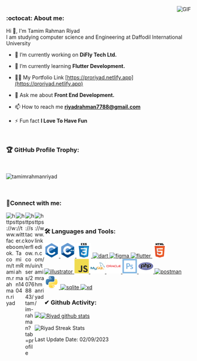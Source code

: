 
<img align="right" alt="GIF" src="https://media0.giphy.com/media/RbDKaczqWovIugyJmW/giphy.gif?cid=ecf05e47s8c0d6gsnhufnc6lp1ik90chj4a98dpds2sx1578&rid=giphy.gif&ct=g"/>

### :octocat: About me: 
Hi 👋, I'm Tamim Rahman Riyad</br>
I am studying computer science and Engineering at Daffodil International University </br>



  
</div>



- 🔭 I’m currently working on **DiFly Tech Ltd.**

- 🌱 I’m currently learning **Flutter Development.**

- 👨‍💻 My Portfolio Link [https://proriyad.netlify.app](https://proriyad.netlify.app)

- 💬 Ask me about **Front End Development.**

- 📫 How to reach me **riyadrahman7788@gmail.com**

- ⚡ Fun fact **I Love To Have Fun**
</br>

  
### 🏆 GitHub Profile Trophy:
<br/>
<p align="left"> <img src="https://github-profile-trophy.vercel.app/?username=ryo-ma&theme=darkhub" alt="tamimrahmanriyad" /> </p>
</p>
<br/>
 

<h3 align="left"> 🤝Connect with me:</h3>
<p align="left">
  
<a href="https://github.com/tamimrahmanriyad">
  <img align="left" alt="" width="26px" src="https://upload.wikimedia.org/wikipedia/commons/thumb/a/ae/Github-desktop-logo-symbol.svg/1024px-Github-desktop-logo-symbol.svg.png" />
</a>

<a href="https://www.facebook.com/tamim.rahman.riyad">
  <img align="left" alt="https://www.facebook.com/tamim.rahman.riyad" width="26px" src="https://facebookbrand.com/wp-content/uploads/2019/04/f_logo_RGB-Hex-Blue_512.png?w=512&h=512" />
</a>

<a href="https://twitter.com/TamimRahman1404">
  <img align="left" alt="https://twitter.com/TamimRahman1404" width="26px" src="https://cdn2.iconfinder.com/data/icons/metro-uinvert-dock/256/Twitter_NEW.png" />
</a>
 
 <a href="https://stackoverflow.com/users/https://stackoverflow.com/users/20768843/tamim-rahman?tab=profile">
  <img align="left" alt="https://stackoverflow.com/users/20768843/tamim-rahman?tab=profile" width="26px" src="https://raw.githubusercontent.com/rahuldkjain/github-profile-readme-generator/master/src/images/icons/Social/stack-overflow.svg" />
</a>

<a href="https://linkedin.com/in/https://www.linkedin.com/in/tamimrahmanriyad/">
  <img align="left" alt="https://www.linkedin.com/in/tamimrahmanriyad/" width="26px" src="https://cdn3.iconfinder.com/data/icons/inficons/512/linkedin.png" />
</a>

<br/>


<h3 align="left">🛠️ Languages and Tools:</h3>

<p align="left"> <a href="https://www.cprogramming.com/" target="_blank" rel="noreferrer"> <img src="https://raw.githubusercontent.com/devicons/devicon/master/icons/c/c-original.svg" alt="c" width="40" height="40"/> </a> <a href="https://www.w3schools.com/cpp/" target="_blank" rel="noreferrer"> <img src="https://raw.githubusercontent.com/devicons/devicon/master/icons/cplusplus/cplusplus-original.svg" alt="cplusplus" width="40" height="40"/> </a> 
<a href="https://www.w3schools.com/css/" target="_blank" rel="noreferrer"> <img src="https://raw.githubusercontent.com/devicons/devicon/master/icons/css3/css3-original-wordmark.svg" alt="css3" width="40" height="40"/> 
</a>   
<a href="https://dart.dev" target="_blank" rel="noreferrer"> <img src="https://www.vectorlogo.zone/logos/dartlang/dartlang-icon.svg" alt="dart" width="40" height="40"/> </a> <a href="https://www.figma.com/" target="_blank" rel="noreferrer"> <img src="https://www.vectorlogo.zone/logos/figma/figma-icon.svg" alt="figma" width="40" height="40"/> </a>   
<a href="https://flutter.dev" target="_blank" rel="noreferrer"> <img src="https://www.vectorlogo.zone/logos/flutterio/flutterio-icon.svg" alt="flutter" width="40" height="40"/> </a> 
<a href="https://www.w3.org/html/" target="_blank" rel="noreferrer"> <img src="https://raw.githubusercontent.com/devicons/devicon/master/icons/html5/html5-original-wordmark.svg" alt="html5" width="40" height="40"/> </a>   
<a href="https://www.adobe.com/in/products/illustrator.html" target="_blank" rel="noreferrer"> <img src="https://www.vectorlogo.zone/logos/adobe_illustrator/adobe_illustrator-icon.svg" alt="illustrator" width="40" height="40"/> </a> 
<a href="https://developer.mozilla.org/en-US/docs/Web/JavaScript" target="_blank" rel="noreferrer"> <img src="https://raw.githubusercontent.com/devicons/devicon/master/icons/javascript/javascript-original.svg" alt="javascript" width="40" height="40"/> </a> 
<a href="https://www.mysql.com/" target="_blank" rel="noreferrer"> <img src="https://raw.githubusercontent.com/devicons/devicon/master/icons/mysql/mysql-original-wordmark.svg" alt="mysql" width="40" height="40"/> </a> 
<a href="https://www.oracle.com/" target="_blank" rel="noreferrer"> <img src="https://raw.githubusercontent.com/devicons/devicon/master/icons/oracle/oracle-original.svg" alt="oracle" width="40" height="40"/> </a> 
<a href="https://www.photoshop.com/en" target="_blank" rel="noreferrer"> <img src="https://raw.githubusercontent.com/devicons/devicon/master/icons/photoshop/photoshop-line.svg" alt="photoshop" width="40" height="40"/> </a>   
<a href="https://www.php.net" target="_blank" rel="noreferrer"> <img src="https://raw.githubusercontent.com/devicons/devicon/master/icons/php/php-original.svg" alt="php" width="40" height="40"/> </a>   
<a href="https://postman.com" target="_blank" rel="noreferrer"> <img src="https://www.vectorlogo.zone/logos/getpostman/getpostman-icon.svg" alt="postman" width="40" height="40"/> </a>  
<a href="https://www.python.org" target="_blank" rel="noreferrer"> <img src="https://raw.githubusercontent.com/devicons/devicon/master/icons/python/python-original.svg" alt="python" width="40" height="40"/> </a>   
<a href="https://www.sqlite.org/" target="_blank" rel="noreferrer"> <img src="https://www.vectorlogo.zone/logos/sqlite/sqlite-icon.svg" alt="sqlite" width="40" height="40"/> </a>   
<a href="https://www.adobe.com/products/xd.html" target="_blank" rel="noreferrer"> <img src="https://cdn.worldvectorlogo.com/logos/adobe-xd.svg" alt="xd" width="40" height="40"/></a> </p>



### ✔ Github Activity:

<a href="https://github.com/tamimrahmanriyad/github-readme-stats">
  <img align="left" src="https://github-readme-stats.vercel.app/api/top-langs/?username=tamimrahmanriyad&langs_count=10&show_icons=true&theme=highcontrast&layout=default&count_private=true&line_height=30&title_color=fd8019"/>
 </a>



<a href="https://github.com/tamimrahmanriyad">
 <img align="center" src="https://github-readme-stats.vercel.app/api?username=tamimrahmanriyad&show_icons=true&theme=highcontrast&count_private=true&line_height=30&title_color=fd8019" alt="Riyad github stats"/>
</a>


<p><img align="center" src="https://github-readme-streak-stats.herokuapp.com/?user=tamimrahmanriyad&theme=highcontrast" alt="Riyad Streak Stats"/></p>


Last Update Date: 02/09/2023
